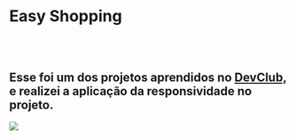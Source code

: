 <h1>Easy Shopping</h1>
<br>
<br>
<h2>Esse foi um dos projetos aprendidos no <a href="https://rodolfomori.com.br/devclub">DevClub,</a> e realizei a aplicação da responsividade no projeto.</h2>
<img src="https://github.com/Juan-Kmkz/easy-shopping/blob/main/assets/Projeto%20DevClub.png?raw=true"/>
